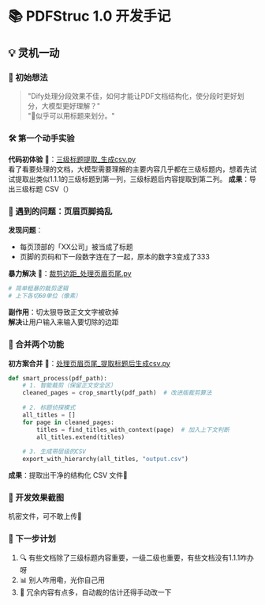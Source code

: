 # 📚 PDFStruc 1.0 开发手记  
## 💡 灵机一动  

### 🚀 初始想法  
> "Dify处理分段效果不佳，如何才能让PDF文档结构化，使分段时更好划分，大模型更好理解？"  
> "🤔似乎可以用标题来划分。"  

### 🛠️ 第一个动手实验  
**代码初体验** 🔗：[三级标题提取_生成csv.py](../code/base/Remove_extraction.py)  
看了看要处理的文档，大模型需要理解的主要内容几乎都在三级标题内，想着先试试提取出类似1.1.1的三级标题到第一列，三级标题后内容提取到第二列。
**成果**：导出三级标题 CSV（）  

### 🤯 遇到的问题：页眉页脚捣乱  
**发现问题**：  
- 每页顶部的「XX公司」被当成了标题  
- 页脚的页码和下一段数字连在了一起，原本的数字3变成了333  

**暴力解决** 🔗：[裁剪边距_处理页眉页尾.py](../code/base/Remove_extraction.py)  
```python
# 简单粗暴的裁剪逻辑
# 上下各切60单位（像素）
```
**副作用**：切太狠导致正文文字被砍掉  
**解决**让用户输入来输入要切除的边距  

### 🧠 合并两个功能  

**初方案合并** 🔗：[处理页眉页尾_提取标题后生成csv.py](../code/base/Remove_extraction.py)  
```python
def smart_process(pdf_path):
    # 1. 智能裁剪（保留正文安全区）
    cleaned_pages = crop_smartly(pdf_path)  # 改进版裁剪算法
    
    # 2. 标题侦探模式
    all_titles = []
    for page in cleaned_pages:
        titles = find_titles_with_context(page)  # 加入上下文判断
        all_titles.extend(titles)
    
    # 3. 生成带层级的CSV
    export_with_hierarchy(all_titles, "output.csv")
```
**成果**：提取出干净的结构化 CSV 文件🎉  


### 📸 开发效果截图  
机密文件，可不敢上传🤭  

### 🔮 下一步计划  
1. 🔍 有些文档除了三级标题内容重要，一级二级也重要，有些文档没有1.1.1咋办呀  
2. 📊 别人咋用嘞，光你自己用  
3. 🤖 冗余内容有点多，自动裁的估计还得手动改一下
